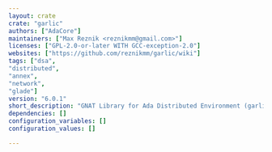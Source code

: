 ```yaml
---
layout: crate
crate: "garlic"
authors: ["AdaCore"]
maintainers: ["Max Reznik <reznikmm@gmail.com>"]
licenses: ["GPL-2.0-or-later WITH GCC-exception-2.0"]
websites: ["https://github.com/reznikmm/garlic/wiki"]
tags: ["dsa",
"distributed",
"annex",
"network",
"glade"]
version: "6.0.1"
short_description: "GNAT Library for Ada Distributed Environment (garlic)"
dependencies: []
configuration_variables: []
configuration_values: []

---
```




